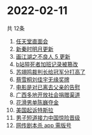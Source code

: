 # 2022-02-11
  共 12条

  <!-- BEGIN -->
  <!-- 最后更新时间:Fri Feb 11 2022 19:08:40 GMT+0000 (Coordinated Universal Time) -->
  1. [任天堂直面会](https://www.zhihu.com/search?q=任天堂)
1. [新秦时明月更新](https://www.zhihu.com/search?q=新秦时明月)
1. [画江湖之不良人 5 更新](https://www.zhihu.com/search?q=画江湖)
1. [b站猝死者加班记录被篡改](https://www.zhihu.com/search?q=b站猝死员工)
1. [苏翊鸣裁判长给冠军分打高了](https://www.zhihu.com/search?q=苏翊鸣裁判长)
1. [蔡雪桐刘佳宇无缘奖牌](https://www.zhihu.com/search?q=单板滑雪)
1. [电影是对已离去父亲的告慰](https://www.zhihu.com/search?q=水门桥七连连长之子)
1. [广西多地开放社会捐赠渠道](https://www.zhihu.com/search?q=广西开放社会捐赠渠道)
1. [花滑男单陈巍夺金](https://www.zhihu.com/search?q=花样滑冰)
1. [美国起诉特斯拉](https://www.zhihu.com/search?q=美国起诉特斯拉)
1. [男子短道接力中国惊险晋级](https://www.zhihu.com/search?q=短道速滑)
1. [网传剧本杀 app 需版号](https://www.zhihu.com/search?q=剧本杀)
  <!-- END -->
  